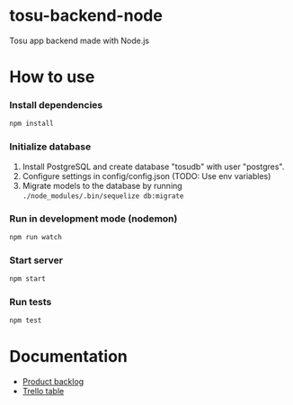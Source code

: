 # tosu-backend-node

Tosu app backend made with Node.js

# How to use
### Install dependencies
```sh
npm install
```
### Initialize database

1. Install PostgreSQL and create database "tosudb" with user "postgres".
2. Configure settings in config/config.json (TODO: Use env variables)
3. Migrate models to the database by running `./node_modules/.bin/sequelize db:migrate`

### Run in development mode (nodemon)
```sh
npm run watch
```

### Start server
```sh
npm start
```

### Run tests

```sh
npm test
```

# Documentation

* [Product backlog](https://docs.google.com/spreadsheets/d/1s8WgWyk6s9hXbjHSsdBv8X7MHLPGrLpprMkqOl15yBo/edit?usp=sharing)
* [Trello table](https://trello.com/b/87G4Y96t/tosu-app)
